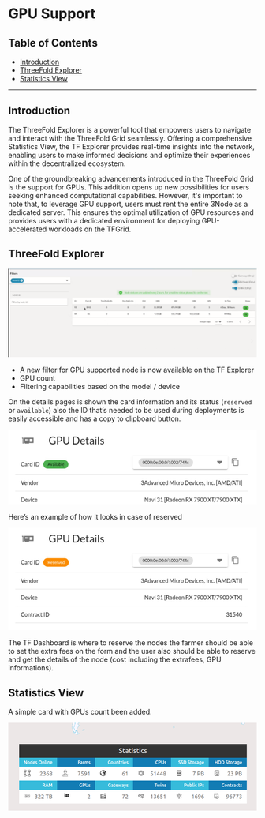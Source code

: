 <h1> GPU Support </h1>

<h2> Table of Contents </h2>

- [Introduction](#introduction)
- [ThreeFold Explorer](#threefold-explorer)
- [Statistics View](#statistics-view)

***

## Introduction

The ThreeFold Explorer is a powerful tool that empowers users to navigate and interact with the ThreeFold Grid seamlessly. Offering a comprehensive Statistics View, the TF Explorer provides real-time insights into the network, enabling users to make informed decisions and optimize their experiences within the decentralized ecosystem.

One of the groundbreaking advancements introduced in the ThreeFold Grid is the support for GPUs. This addition opens up new possibilities for users seeking enhanced computational capabilities. However, it's important to note that, to leverage GPU support, users must rent the entire 3Node as a dedicated server. This ensures the optimal utilization of GPU resources and provides users with a dedicated environment for deploying GPU-accelerated workloads on the TFGrid.

## ThreeFold Explorer

![GPU support](../img/explorer_gpu.png)

- A new filter for GPU supported node is now available on the TF Explorer
- GPU count
- Filtering capabilities based on the model / device

On the details pages is shown the card information and its status (`reserved` or `available`) also the ID that’s needed to be used during deployments is easily accessible and has a copy to clipboard button.

![GPU details](../img/gpu_details.png)

Here’s an example of how it looks in case of reserved

![GPU details](../img/gpu_details_reserved.png)

The TF Dashboard is where to reserve the nodes the farmer should be able to set the extra fees on the form and the user also should be able to reserve and get the details of the node (cost including the extrafees, GPU informations).

## Statistics View

A simple card with GPUs count been added.

![GPU details](../img/dashboard_statistics.png)